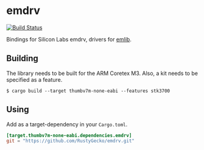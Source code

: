 # emdrv
[![Build Status](https://travis-ci.org/RustyGecko/emdrv.svg)](https://travis-ci.org/RustyGecko/emdrv)

Bindings for Silicon Labs emdrv, drivers for [emlib](https://github.com/RustyGecko/emlib).

## Building
The library needs to be built for the ARM Coretex M3. Also, a kit needs to be specified as a feature.
```
$ cargo build --target thumbv7m-none-eabi --features stk3700
```

## Using
Add as a target-dependency in your `Cargo.toml`.
```toml
[target.thumbv7m-none-eabi.dependencies.emdrv]
git = "https://github.com/RustyGecko/emdrv.git"
```
